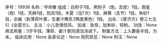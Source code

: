 序号：19936
名称：夺命散
组成：白附子1钱，黑附子（炮，去皮）1钱，南星（炮）1钱，天麻1钱，防风1钱，半夏（泡7次）1钱，麻黄（去节）1钱，朱砂1钱，全蝎（新薄荷叶裹，生姜汁蘸炙3两度黄色）1钱。
出处：《普济方》卷三七五引《全婴方》。
主治：小儿急慢惊风。
加减：急惊，加朱砂、轻粉。
功效：None
用法用量：3岁半钱，薄荷、姜汁更同酒泡汤调下。
制备方法：上入麝香半钱，为末。
临床应用：None
各家论述：None
用药禁忌：None
附注：None
